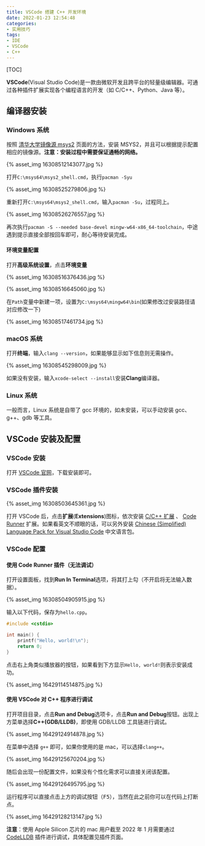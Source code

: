 ```yaml
---
title: VSCode 搭建 C++ 开发环境
date: 2022-01-23 12:54:48
categories:
- 实用技巧
tags:
- IDE
- VSCode
- C++
---
```

[TOC]

**VSCode**(Visual Studio Code)是一款由微软开发且跨平台的轻量级编辑器。可通过各种插件扩展实现各个编程语言的开发（如 C/C++、Python、Java 等）。

## 编译器安装

### Windows 系统

按照 [清华大学镜像源 msys2](https://mirrors.tuna.tsinghua.edu.cn/help/msys2/) 页面的方法，安装 MSYS2，并且可以根据提示配置相应的镜像源。**注意：安装过程中需要保证通畅的网络。**

{% asset_img 16308512143077.jpg %}

打开`C:\msys64\msys2_shell.cmd`，执行`pacman -Syu`

{% asset_img 16308525279806.jpg %}

重新打开`C:\msys64\msys2_shell.cmd`，输入`pacman -Su`，过程同上。

{% asset_img 16308526276557.jpg %}

再次执行`pacman -S --needed base-devel mingw-w64-x86_64-toolchain`，中途遇到提示直接全部按回车即可，耐心等待安装完成。

#### 环境变量配置

打开**高级系统设置**，点击**环境变量**

{% asset_img 16308516376436.jpg %}

{% asset_img 16308516645060.jpg %}

在`Path`变量中新建一项，设置为`C:\msys64\mingw64\bin`(如果修改过安装路径请对应修改一下)

{% asset_img 16308517461734.jpg %}

### macOS 系统

打开**终端**，输入`clang --version`，如果能够显示如下信息则无需操作。

{% asset_img 16308545298009.jpg %}

如果没有安装，输入`xcode-select --install`安装**Clang**编译器。

### Linux 系统

一般而言，Linux 系统是自带了 gcc 环境的，如未安装，可以手动安装 gcc、g++、gdb 等工具。

## VSCode 安装及配置

### VSCode 安装

打开 [VSCode 官网](https://code.visualstudio.com/)，下载安装即可。

### VSCode 插件安装

{% asset_img 16308503645361.jpg %}

打开 VSCode 后，点击**扩展**(**Extensions**)图标，依次安装 [C/C++ 扩展](https://marketplace.visualstudio.com/items?itemName=ms-vscode.cpptools) 、 [Code Runner](https://marketplace.visualstudio.com/items?itemName=formulahendry.code-runner) 扩展。如果看英文不顺眼的话，可以另外安装 [Chinese (Simplified) Language Pack for Visual Studio Code](https://marketplace.visualstudio.com/items?itemName=MS-CEINTL.vscode-language-pack-zh-hans) 中文语言包。

### VSCode 配置

#### 使用 Code Runner 插件（无法调试）

打开设置面板，找到**Run In Terminal**选项，将其打上勾（不开启将无法输入数据）。

{% asset_img 16308504905915.jpg %}

输入以下代码，保存为`hello.cpp`。

```cpp
#include <cstdio>

int main() {
    printf("Hello, world!\n");
    return 0;
}
```

点击右上角类似播放器的按钮，如果看到下方显示`Hello, world!`则表示安装成功。

{% asset_img 16429114514875.jpg %}

#### 使用 VSCode 对 C++ 程序进行调试

打开项目目录，点击**Run and Debug**选项卡，点击**Run and Debug**按钮。出现上方菜单选择**C++(GDB/LLDB)**，即使用 GDB/LLDB 工具链进行调试。

{% asset_img 16429124914878.jpg %}

在菜单中选择 `g++` 即可，如果你使用的是 mac，可以选择`clang++`。

{% asset_img 16429125670204.jpg %}

随后会出现一份配置文件，如果没有个性化需求可以直接关闭该配置。

{% asset_img 16429126495795.jpg %}

运行程序可以直接点击上方的调试按钮（<kbd>F5</kbd>），当然在此之前你可以在代码上打断点。

{% asset_img 16429128213147.jpg %}

**注意**：使用 Apple Silicon 芯片的 mac 用户截至 2022 年 1 月需要通过 [CodeLLDB](https://marketplace.visualstudio.com/items?itemName=vadimcn.vscode-lldb) 插件进行调试，具体配置见插件页面。
